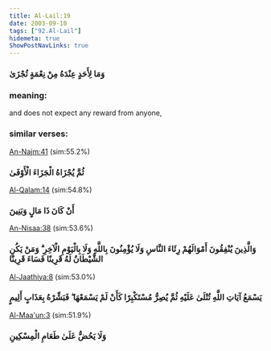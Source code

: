 ```yaml
---
title: Al-Lail:19
date: 2003-09-10
tags: ["92.Al-Lail"]
hidemeta: true 
ShowPostNavLinks: true 
---
```

### وَمَا لِأَحَدٍ عِنْدَهُ مِنْ نِعْمَةٍ تُجْزَىٰ
### meaning: 
and does not expect any reward from anyone,
### similar verses: 

[An-Najm:41](/53/41) (sim:55.2%)

### ثُمَّ يُجْزَاهُ الْجَزَاءَ الْأَوْفَىٰ

[Al-Qalam:14](/68/14) (sim:54.8%)

### أَنْ كَانَ ذَا مَالٍ وَبَنِينَ

[An-Nisaa:38](/4/38) (sim:53.6%)

### وَالَّذِينَ يُنْفِقُونَ أَمْوَالَهُمْ رِئَاءَ النَّاسِ وَلَا يُؤْمِنُونَ بِاللَّهِ وَلَا بِالْيَوْمِ الْآخِرِ ۗ وَمَنْ يَكُنِ الشَّيْطَانُ لَهُ قَرِينًا فَسَاءَ قَرِينًا

[Al-Jaathiya:8](/45/8) (sim:53.0%)

### يَسْمَعُ آيَاتِ اللَّهِ تُتْلَىٰ عَلَيْهِ ثُمَّ يُصِرُّ مُسْتَكْبِرًا كَأَنْ لَمْ يَسْمَعْهَا ۖ فَبَشِّرْهُ بِعَذَابٍ أَلِيمٍ

[Al-Maa'un:3](/107/3) (sim:51.9%)

### وَلَا يَحُضُّ عَلَىٰ طَعَامِ الْمِسْكِينِ
